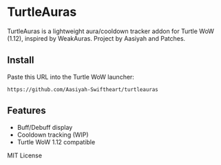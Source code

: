 # TurtleAuras

TurtleAuras is a lightweight aura/cooldown tracker addon for Turtle WoW (1.12), inspired by WeakAuras. Project by Aasiyah and Patches.

## Install

Paste this URL into the Turtle WoW launcher:
```
https://github.com/Aasiyah-Swiftheart/turtleauras
```

## Features

- Buff/Debuff display
- Cooldown tracking (WIP)
- Turtle WoW 1.12 compatible

MIT License
